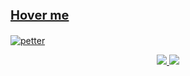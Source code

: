 <p align="center">
  <a href="https://discord.com/users/799389822749638676">
    <p style="font-size: 20px; font-weight: 700">Hover me</p>
    <img src="https://discord.c99.nl/widget/theme-4/799389822749638676.png" alt="petter" />
  </a>
</p>

<p align="center">
  <a href="https://legacycsgo.com"
  <tr>
    <td align="center" style="padding=0;width=50%;">
      <img src="https://github-readme-stats.vercel.app/api/?username=Blaasmo&title_color=4F8CC9&text_color=9f9f9f&show_icons=true&bg_color=00000000&hide_border=true&icon_color=4F8CC9&hide_title=true&count_private=true&include_all_commits=true&enable_animations=true" />
    </td>
        <td align="center" style="padding=0;width=50%;">
      <img src="https://github-readme-stats.vercel.app/api/top-langs/?username=Blaasmo&title_color=4F8CC9&text_color=9f9f9f&show_icons=true&bg_color=00000000&hide_border=true&icon_color=4F8CC9&hide_title=true&count_private=true&enable_animations=true" />
    </td>
  </tr>
  </a>
</p>
